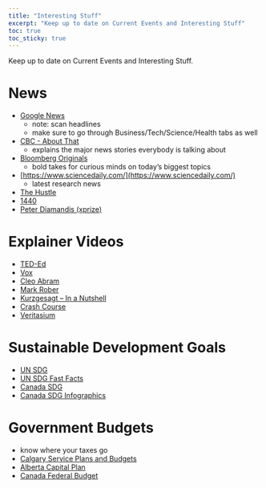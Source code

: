 ```yaml
---
title: "Interesting Stuff"
excerpt: "Keep up to date on Current Events and Interesting Stuff"
toc: true
toc_sticky: true
---
```


Keep up to date on Current Events and Interesting Stuff.

# News
- [Google News](https://news.google.com/home?hl=en-CA&gl=CA&ceid=CA:en)
    - note: scan headlines
    - make sure to go through Business/Tech/Science/Health tabs as well
- [CBC - About That](https://www.youtube.com/playlist?list=PLeyJPHbRnGaZeajS8uAtr8cyc19TYBZZ9)
    - explains the major news stories everybody is talking about 
- [Bloomberg Originals](https://www.youtube.com/bloomberg)
    - bold takes for curious minds on today’s biggest topics
- [https://www.sciencedaily.com/](https://www.sciencedaily.com/)
    - latest research news
- [The Hustle](https://thehustle.co/)
- [1440](https://join1440.com/today)
- [Peter Diamandis (xprize)](https://www.diamandis.com/blog)

# Explainer Videos
- [TED-Ed](https://www.youtube.com/teded)
- [Vox](https://www.youtube.com/@Vox)
- [Cleo Abram](https://www.youtube.com/@CleoAbram)
- [Mark Rober](https://www.youtube.com/c/MarkRober/)
- [Kurzgesagt – In a Nutshell](https://www.youtube.com/c/inanutshell)
- [Crash Course](https://www.youtube.com/@crashcourse)
- [Veritasium](https://www.youtube.com/@veritasium)


# Sustainable Development Goals 
- [UN SDG](https://www.un.org/sustainabledevelopment/sustainable-development-goals/)
- [UN SDG Fast Facts](https://www.un.org/sustainabledevelopment/sdg-fast-facts/)
- [Canada SDG](https://www.canada.ca/en/employment-social-development/programs/agenda-2030.html)
- [Canada SDG Infographics](https://www.statcan.gc.ca/o1/en/plus/940-check-out-our-new-sustainable-development-goals-infographics)

# Government Budgets
- know where your taxes go
- [Calgary Service Plans and Budgets](https://www.calgary.ca/our-finances/2023-2026-service-plans-budgets.html)
- [Alberta Capital Plan](https://www.alberta.ca/capital-plan)
- [Canada Federal Budget](https://www.canada.ca/en/department-finance/services/publications/federal-budget.html)